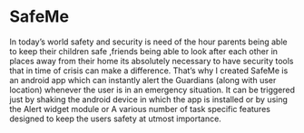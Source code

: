 # SafeMe
In today’s world safety and security is need of the
hour parents being able to keep their children safe
,friends being able to look after each other in places
away from their home its absolutely necessary to have
security tools that in time of crisis can make a difference.
That’s why I created SafeMe is an android app which can
instantly alert the Guardians (along with user location)
whenever the user is in an emergency situation. It can be
triggered just by shaking the android device in which the
app is installed or by using the Alert widget module or A
various number of task specific features designed to keep
the users safety at utmost importance.

